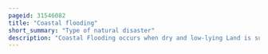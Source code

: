 ```yaml
---
pageid: 31546082
title: "Coastal flooding"
short_summary: "Type of natural disaster"
description: "Coastal Flooding occurs when dry and low-lying Land is submerged by Seawater. The Range of coastal Flooding is a Result of the Elevation of Floodwater that penetrates the Inland which is controlled by the Topography of coastal Land exposed to flooding. The Seawater can flood the Land via several different Paths: direct Flooding, overtopping of a Barrier, or Breaching of a Barrier. The coastal Flooding is a largely natural Event. Due to the Effects of Climate Change and an Increase in the Population Living in coastal Areas Damage caused by coastal Floods has intensified and more People are being affected."
---
```

